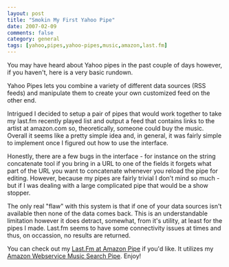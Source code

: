```yaml
---
layout: post
title: "Smokin My First Yahoo Pipe"
date: 2007-02-09
comments: false
category: general
tags: [yahoo,pipes,yahoo-pipes,music,amazon,last.fm]
---
```

You may have heard about Yahoo pipes in the past couple of days however, if
you haven't, here is a very basic rundown.  

Yahoo Pipes lets you combine a variety of different data sources (RSS feeds)
and manipulate them to create your own customized feed on the other end.  

Intrigued I decided to setup a pair of pipes that would work together to take
my last.fm recently played list and output a feed that contains links to the
artist at amazon.com so, theoretically, someone could buy the music. Overall
it seems like a pretty simple idea and, in general, it was fairly simple to
implement once I figured out how to use the interface.  

Honestly, there are a few bugs in the interface - for instance on the string
concatenate tool if you bring in a URL to one of the fields it forgets what
part of the URL you want to concatenate whenever you reload the pipe for
editing. However, because my pipes are fairly trivial I don't mind so much -
but if I was dealing with a large complicated pipe that would be a show
stopper.  

The only real "flaw" with this system is that if one of your data sources
isn't available then none of the data comes back. This is an understandable
limitation however it does detract, somewhat, from it's utility, at least for
the pipes I made. Last.fm seems to have some connectivity issues at times and
thus, on occassion, no results are returned.  

You can check out my [Last.Fm at Amazon
Pipe](http://pipes.yahoo.com/pipes/zMGOrlO42xGtP_LkJphxuA/) if you'd like. It
utilizes my [Amazon Webservice Music Search
Pipe](http://pipes.yahoo.com/pipes/QkyOlVO42xGscnc4ZVUMqA/). Enjoy!
